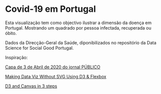 # Covid-19 em Portugal

Esta visualização tem como objectivo ilustrar a dimensão da doença em Portugal. Mostrando um quadrado por pessoa infectada, recuperada ou óbito.

Dados da Direcção-Geral da Saúde, diponibilizados no repositório da Data Science for Social Good Portugal. 

Inspiração:

[Capa de 3 de Abril de 2020 do jornal PÚBLICO](https://capasjornais.pt/img/FrontPages/202004/publico_03042020.jpg)

[Making Data Viz Without SVG Using D3 & Flexbox](https://pudding.cool/process/flexbox-layout/)

[D3 and Canvas in 3 steps](https://www.freecodecamp.org/news/d3-and-canvas-in-3-steps-8505c8b27444/)
